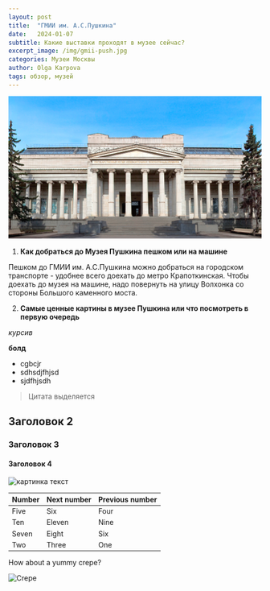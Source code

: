 ```yaml
---
layout: post
title:  "ГМИИ им. А.С.Пушкина"
date:   2024-01-07
subtitle: Какие выставки проходят в музее сейчас?
excerpt_image: /img/gmii-push.jpg
categories: Музеи Москвы
author: Olga Karpova
tags: обзор, музей
---
```


![музей](/img/gmii-push.jpg)

1. **Как добраться до Музея Пушкина пешком или на машине**

Пешком до ГМИИ им. А.С.Пушкина можно добраться на городском транспорте - удобнее всего доехать до метро Крапоткинская.
Чтобы доехать до музея на машине, надо повернуть на улицу Волхонка со стороны Большого каменного моста.

2. **Самые ценные картины в музее Пушкина или что посмотреть в первую очередь**



*курсив*

**болд**

- cgbcjr
- sdhsdjfhjsd
- sjdfhjsdh

> Цитата выделяется

## Заголовок 2

### Заголовок 3

#### Заголовок 4



![картинка текст](/img/piganov.jpg)

| Number | Next number | Previous number |
| :------ |:--- | :--- |
| Five | Six | Four |
| Ten | Eleven | Nine |
| Seven | Eight | Six |
| Two | Three | One |


How about a yummy crepe?

![Crepe](https://s3-media3.fl.yelpcdn.com/bphoto/cQ1Yoa75m2yUFFbY2xwuqw/348s.jpg)